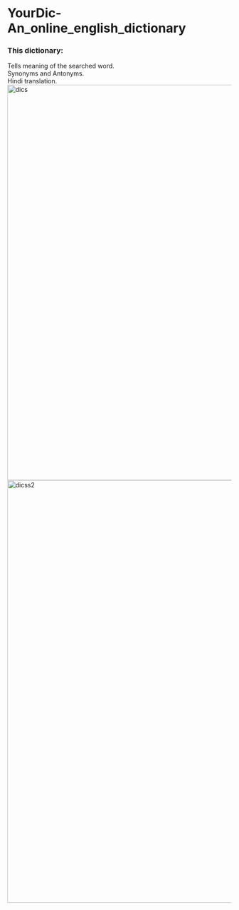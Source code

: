 # YourDic-An_online_english_dictionary
<h3> This dictionary:</h3>
Tells meaning of the searched word.<br>
Synonyms and Antonyms.<br>
Hindi translation.<br>

<img width="888" alt="dics" src="https://user-images.githubusercontent.com/69450646/102007412-f578a500-3d4e-11eb-8501-ba432b71d98f.PNG">
<img width="949" alt="dicss2" src="https://user-images.githubusercontent.com/69450646/102007419-fb6e8600-3d4e-11eb-8af9-6a974ddabf51.PNG">
